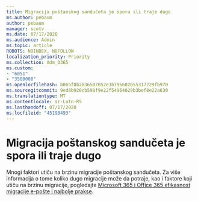 ```yaml
---
title: Migracija poštanskog sandučeta je spora ili traje dugo
ms.author: pebaum
author: pebaum
manager: scotv
ms.date: 07/17/2020
ms.audience: Admin
ms.topic: article
ROBOTS: NOINDEX, NOFOLLOW
localization_priority: Priority
ms.collection: Adm_O365
ms.custom:
- "6051"
- "3500008"
ms.openlocfilehash: b065f8b2836507052e3b796602055317729fb970
ms.sourcegitcommit: 9ed8b920cb598f9e22f54964029b3bef8e22a630
ms.translationtype: MT
ms.contentlocale: sr-Latn-RS
ms.lasthandoff: 07/17/2020
ms.locfileid: "45198493"
---
```

# <a name="mailbox-migration-is-slow-or-taking-a-long-time"></a>Migracija poštanskog sandučeta je spora ili traje dugo

Mnogi faktori utiču na brzinu migracije poštanskog sandučeta. Za više informacija o tome koliko dugo migracije može da potraje, kao i faktore koji utiču na brzinu migracije, pogledajte [Microsoft 365 i Office 365 efikasnost migracije e-pošte i najbolje prakse](https://docs.microsoft.com/exchange/mailbox-migration/office-365-migration-best-practices).